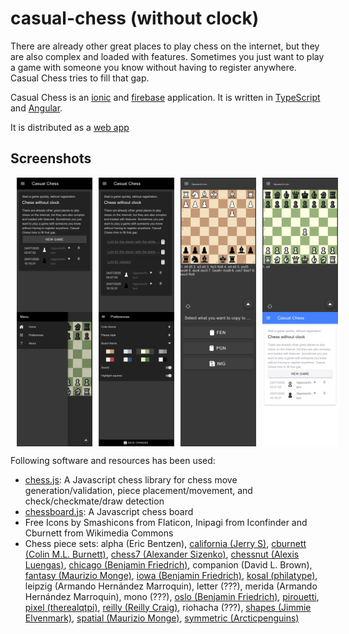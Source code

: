 # casual-chess (without clock)

There are already other great places to play chess on the internet, but they are also complex and loaded with features. Sometimes you just want to play a game with someone you know without having to register anywhere. Casual Chess tries to fill that gap.

Casual Chess is an [ionic](https://ionicframework.com/) and [firebase](https://firebase.google.com/) application. It is written
in [TypeScript](http://www.typescriptlang.org/) and [Angular](https://angular.io/).

It is distributed as a [web app](https://casual-chess.web.app/)



## Screenshots
<div style="display:flex;" >
<img style="margin-left:10px;" src="screenshots/01_home_dark.png" width="24%" >
<img style="margin-left:10px;" src="screenshots/02_new_game_dark.png" width="24%" >
<img style="margin-left:10px;" src="screenshots/03_position_dark.png" width="24%" >
<img style="margin-left:10px;" src="screenshots/04_position_2_dark.png" width="24%" >
</div>
<div style="display:flex;" >
<img style="margin-left:10px;" src="screenshots/05_menu_dark.png" width="24%" >
<img style="margin-left:10px;" src="screenshots/06_preferences_dark.png" width="24%" >
<img style="margin-left:10px;" src="screenshots/07_clipboard_dark.png" width="24%" >
<img style="margin-left:10px;" src="screenshots/08_home_light.png" width="24%" >
</div>

Following software and resources has been used:

* [chess.js](https://github.com/jhlywa/chess.js): A Javascript chess library for chess move generation/validation, piece placement/movement, and check/checkmate/draw detection
* [chessboard.js](http://chessboardjs.com): A Javascript chess board
* Free Icons by Smashicons from Flaticon, Inipagi from Iconfinder and Cburnett from Wikimedia Commons 
* Chess piece sets: alpha (Eric Bentzen), [california (Jerry S)](https://sites.google.com/view/jerrychess/home), [cburnett (Colin M.L. Burnett)](https://commons.wikimedia.org/wiki/Category:SVG_chess_pieces#/media/File:Chess_Pieces_Sprite.svg), [chess7 (Alexander Sizenko)](http://www.styleseven.com/php/get_product.php?product=Chess-7%20font), [chessnut (Alexis Luengas)](https://github.com/LexLuengas/chessnut-pieces), [chicago (Benjamin Friedrich)](https://github.com/benjfriedrich/chess-foundry-pack), companion (David L. Brown), [fantasy (Maurizio Monge)](https://commons.wikimedia.org/wiki/Category:SVG_chess_pieces/Maurizio_Monge), [iowa (Benjamin Friedrich)](https://github.com/benjfriedrich/chess-foundry-pack), [kosal (philatype)](https://github.com/philatype/kosal), leipzig (Armando Hernández Marroquin), letter (???), merida (Armando Hernández Marroquin), mono (???), [oslo (Benjamin Friedrich)](https://github.com/benjfriedrich/chess-foundry-pack), [pirouetti](https://lichess.org/@/pirouetti), [pixel (therealqtpi)](https://twitter.com/therealqtpi), [reilly (Reilly Craig)](http://reillycraig.ca), riohacha (???), [shapes (Jimmie Elvenmark)](https://github.com/flugsio/chess_shapes), [spatial (Maurizio Monge)](https://commons.wikimedia.org/wiki/Category:SVG_chess_pieces/Maurizio_Monge), [symmetric (Arcticpenguins)](https://www.dropbox.com/sh/jws5b0hgf71udsf/AAAZCxF4PQ02nkhwPZN3qHxia?dl=0)
